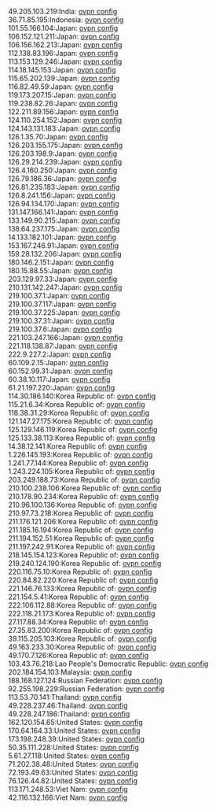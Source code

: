 49.205.103.219:India: [ovpn config](vpn/49_205_103_219.ovpn)  
36.71.85.195:Indonesia: [ovpn config](vpn/36_71_85_195.ovpn)  
101.55.166.104:Japan: [ovpn config](vpn/101_55_166_104.ovpn)  
106.152.121.211:Japan: [ovpn config](vpn/106_152_121_211.ovpn)  
106.156.162.213:Japan: [ovpn config](vpn/106_156_162_213.ovpn)  
112.138.83.196:Japan: [ovpn config](vpn/112_138_83_196.ovpn)  
113.153.129.246:Japan: [ovpn config](vpn/113_153_129_246.ovpn)  
114.18.145.153:Japan: [ovpn config](vpn/114_18_145_153.ovpn)  
115.65.202.139:Japan: [ovpn config](vpn/115_65_202_139.ovpn)  
116.82.49.59:Japan: [ovpn config](vpn/116_82_49_59.ovpn)  
119.173.207.15:Japan: [ovpn config](vpn/119_173_207_15.ovpn)  
119.238.82.26:Japan: [ovpn config](vpn/119_238_82_26.ovpn)  
122.211.89.156:Japan: [ovpn config](vpn/122_211_89_156.ovpn)  
124.110.254.152:Japan: [ovpn config](vpn/124_110_254_152.ovpn)  
124.143.131.183:Japan: [ovpn config](vpn/124_143_131_183.ovpn)  
126.1.35.70:Japan: [ovpn config](vpn/126_1_35_70.ovpn)  
126.203.155.175:Japan: [ovpn config](vpn/126_203_155_175.ovpn)  
126.203.198.9:Japan: [ovpn config](vpn/126_203_198_9.ovpn)  
126.29.214.239:Japan: [ovpn config](vpn/126_29_214_239.ovpn)  
126.4.160.250:Japan: [ovpn config](vpn/126_4_160_250.ovpn)  
126.79.186.36:Japan: [ovpn config](vpn/126_79_186_36.ovpn)  
126.81.235.183:Japan: [ovpn config](vpn/126_81_235_183.ovpn)  
126.8.241.156:Japan: [ovpn config](vpn/126_8_241_156.ovpn)  
126.94.134.170:Japan: [ovpn config](vpn/126_94_134_170.ovpn)  
131.147.166.141:Japan: [ovpn config](vpn/131_147_166_141.ovpn)  
133.149.90.215:Japan: [ovpn config](vpn/133_149_90_215.ovpn)  
138.64.237.175:Japan: [ovpn config](vpn/138_64_237_175.ovpn)  
14.133.182.101:Japan: [ovpn config](vpn/14_133_182_101.ovpn)  
153.167.246.91:Japan: [ovpn config](vpn/153_167_246_91.ovpn)  
159.28.132.206:Japan: [ovpn config](vpn/159_28_132_206.ovpn)  
180.146.2.151:Japan: [ovpn config](vpn/180_146_2_151.ovpn)  
180.15.88.55:Japan: [ovpn config](vpn/180_15_88_55.ovpn)  
203.129.97.33:Japan: [ovpn config](vpn/203_129_97_33.ovpn)  
210.131.142.247:Japan: [ovpn config](vpn/210_131_142_247.ovpn)  
219.100.37.1:Japan: [ovpn config](vpn/219_100_37_1.ovpn)  
219.100.37.117:Japan: [ovpn config](vpn/219_100_37_117.ovpn)  
219.100.37.225:Japan: [ovpn config](vpn/219_100_37_225.ovpn)  
219.100.37.31:Japan: [ovpn config](vpn/219_100_37_31.ovpn)  
219.100.37.6:Japan: [ovpn config](vpn/219_100_37_6.ovpn)  
221.103.247.166:Japan: [ovpn config](vpn/221_103_247_166.ovpn)  
221.118.138.87:Japan: [ovpn config](vpn/221_118_138_87.ovpn)  
222.9.227.2:Japan: [ovpn config](vpn/222_9_227_2.ovpn)  
60.109.2.15:Japan: [ovpn config](vpn/60_109_2_15.ovpn)  
60.152.99.31:Japan: [ovpn config](vpn/60_152_99_31.ovpn)  
60.38.10.117:Japan: [ovpn config](vpn/60_38_10_117.ovpn)  
61.21.197.220:Japan: [ovpn config](vpn/61_21_197_220.ovpn)  
114.30.186.140:Korea Republic of: [ovpn config](vpn/114_30_186_140.ovpn)  
115.21.6.34:Korea Republic of: [ovpn config](vpn/115_21_6_34.ovpn)  
118.38.31.29:Korea Republic of: [ovpn config](vpn/118_38_31_29.ovpn)  
121.147.27.175:Korea Republic of: [ovpn config](vpn/121_147_27_175.ovpn)  
125.129.146.119:Korea Republic of: [ovpn config](vpn/125_129_146_119.ovpn)  
125.133.38.113:Korea Republic of: [ovpn config](vpn/125_133_38_113.ovpn)  
14.38.12.141:Korea Republic of: [ovpn config](vpn/14_38_12_141.ovpn)  
1.226.145.193:Korea Republic of: [ovpn config](vpn/1_226_145_193.ovpn)  
1.241.77.144:Korea Republic of: [ovpn config](vpn/1_241_77_144.ovpn)  
1.243.224.105:Korea Republic of: [ovpn config](vpn/1_243_224_105.ovpn)  
203.249.188.73:Korea Republic of: [ovpn config](vpn/203_249_188_73.ovpn)  
210.100.238.106:Korea Republic of: [ovpn config](vpn/210_100_238_106.ovpn)  
210.178.90.234:Korea Republic of: [ovpn config](vpn/210_178_90_234.ovpn)  
210.96.100.136:Korea Republic of: [ovpn config](vpn/210_96_100_136.ovpn)  
210.97.73.218:Korea Republic of: [ovpn config](vpn/210_97_73_218.ovpn)  
211.176.121.206:Korea Republic of: [ovpn config](vpn/211_176_121_206.ovpn)  
211.185.16.194:Korea Republic of: [ovpn config](vpn/211_185_16_194.ovpn)  
211.194.152.51:Korea Republic of: [ovpn config](vpn/211_194_152_51.ovpn)  
211.197.242.91:Korea Republic of: [ovpn config](vpn/211_197_242_91.ovpn)  
218.145.154.123:Korea Republic of: [ovpn config](vpn/218_145_154_123.ovpn)  
219.240.124.190:Korea Republic of: [ovpn config](vpn/219_240_124_190.ovpn)  
220.116.75.10:Korea Republic of: [ovpn config](vpn/220_116_75_10.ovpn)  
220.84.82.220:Korea Republic of: [ovpn config](vpn/220_84_82_220.ovpn)  
221.146.76.133:Korea Republic of: [ovpn config](vpn/221_146_76_133.ovpn)  
221.154.5.41:Korea Republic of: [ovpn config](vpn/221_154_5_41.ovpn)  
222.106.112.88:Korea Republic of: [ovpn config](vpn/222_106_112_88.ovpn)  
222.118.21.173:Korea Republic of: [ovpn config](vpn/222_118_21_173.ovpn)  
27.117.88.34:Korea Republic of: [ovpn config](vpn/27_117_88_34.ovpn)  
27.35.83.200:Korea Republic of: [ovpn config](vpn/27_35_83_200.ovpn)  
39.115.205.103:Korea Republic of: [ovpn config](vpn/39_115_205_103.ovpn)  
49.163.233.30:Korea Republic of: [ovpn config](vpn/49_163_233_30.ovpn)  
49.170.7.126:Korea Republic of: [ovpn config](vpn/49_170_7_126.ovpn)  
103.43.76.218:Lao People's Democratic Republic: [ovpn config](vpn/103_43_76_218.ovpn)  
202.184.154.103:Malaysia: [ovpn config](vpn/202_184_154_103.ovpn)  
188.168.127.124:Russian Federation: [ovpn config](vpn/188_168_127_124.ovpn)  
92.255.198.229:Russian Federation: [ovpn config](vpn/92_255_198_229.ovpn)  
113.53.70.141:Thailand: [ovpn config](vpn/113_53_70_141.ovpn)  
49.228.237.46:Thailand: [ovpn config](vpn/49_228_237_46.ovpn)  
49.228.247.186:Thailand: [ovpn config](vpn/49_228_247_186.ovpn)  
162.120.154.65:United States: [ovpn config](vpn/162_120_154_65.ovpn)  
170.64.164.33:United States: [ovpn config](vpn/170_64_164_33.ovpn)  
173.198.248.39:United States: [ovpn config](vpn/173_198_248_39.ovpn)  
50.35.111.228:United States: [ovpn config](vpn/50_35_111_228.ovpn)  
5.61.27.118:United States: [ovpn config](vpn/5_61_27_118.ovpn)  
71.202.38.48:United States: [ovpn config](vpn/71_202_38_48.ovpn)  
72.193.49.63:United States: [ovpn config](vpn/72_193_49_63.ovpn)  
76.126.44.82:United States: [ovpn config](vpn/76_126_44_82.ovpn)  
113.171.248.53:Viet Nam: [ovpn config](vpn/113_171_248_53.ovpn)  
42.116.132.166:Viet Nam: [ovpn config](vpn/42_116_132_166.ovpn)  
